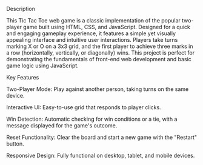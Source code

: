 Description

This Tic Tac Toe web game is a classic implementation of the popular two-player game built using HTML, CSS, and JavaScript. Designed for a quick and engaging gameplay experience, it features a simple yet visually appealing interface and intuitive user interactions. Players take turns marking X or O on a 3x3 grid, and the first player to achieve three marks in a row (horizontally, vertically, or diagonally) wins. This project is perfect for demonstrating the fundamentals of front-end web development and basic game logic using JavaScript.


Key Features

Two-Player Mode: Play against another person, taking turns on the same device.

Interactive UI: Easy-to-use grid that responds to player clicks.

Win Detection: Automatic checking for win conditions or a tie, with a message displayed for the game's outcome.

Reset Functionality: Clear the board and start a new game with the "Restart" button.

Responsive Design: Fully functional on desktop, tablet, and mobile devices.
